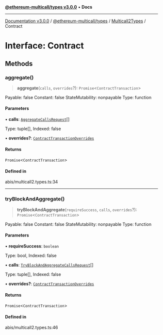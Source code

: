 [**@ethereum-multicall/types v3.0.0**](../../../README.md) • **Docs**

***

[Documentation v3.0.0](../../../../../packages.md) / [@ethereum-multicall/types](../../../README.md) / [Multicall2Types](../README.md) / Contract

# Interface: Contract

## Methods

### aggregate()

> **aggregate**(`calls`, `overrides`?): `Promise`\<`ContractTransaction`\>

Payable: false
Constant: false
StateMutability: nonpayable
Type: function

#### Parameters

• **calls**: [`AggregateCallsRequest`](AggregateCallsRequest.md)[]

Type: tuple[], Indexed: false

• **overrides?**: [`ContractTransactionOverrides`](../../../type-aliases/ContractTransactionOverrides.md)

#### Returns

`Promise`\<`ContractTransaction`\>

#### Defined in

abis/multicall2.types.ts:34

***

### tryBlockAndAggregate()

> **tryBlockAndAggregate**(`requireSuccess`, `calls`, `overrides`?): `Promise`\<`ContractTransaction`\>

Payable: false
Constant: false
StateMutability: nonpayable
Type: function

#### Parameters

• **requireSuccess**: `boolean`

Type: bool, Indexed: false

• **calls**: [`TryBlockAndAggregateCallsRequest`](TryBlockAndAggregateCallsRequest.md)[]

Type: tuple[], Indexed: false

• **overrides?**: [`ContractTransactionOverrides`](../../../type-aliases/ContractTransactionOverrides.md)

#### Returns

`Promise`\<`ContractTransaction`\>

#### Defined in

abis/multicall2.types.ts:46
